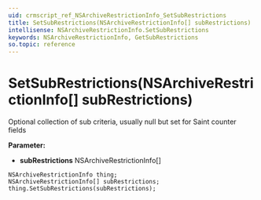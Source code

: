 ```yaml
---
uid: crmscript_ref_NSArchiveRestrictionInfo_SetSubRestrictions
title: SetSubRestrictions(NSArchiveRestrictionInfo[] subRestrictions)
intellisense: NSArchiveRestrictionInfo.SetSubRestrictions
keywords: NSArchiveRestrictionInfo, GetSubRestrictions
so.topic: reference
---
```


# SetSubRestrictions(NSArchiveRestrictionInfo[] subRestrictions)

Optional collection of sub criteria, usually null but set for Saint counter fields

**Parameter:** 
 - **subRestrictions** NSArchiveRestrictionInfo[]

```crmscript
NSArchiveRestrictionInfo thing;
NSArchiveRestrictionInfo[] subRestrictions;
thing.SetSubRestrictions(subRestrictions);
```

